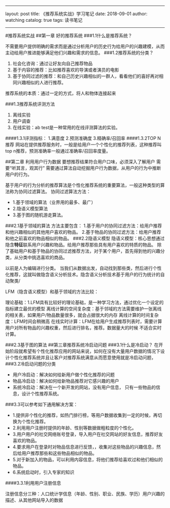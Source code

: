 
---
layout:     post
title:      《推荐系统实战》学习笔记
date:       2018-09-01
author:     watching
catalog:    true
tags:       读书笔记
    
---
#推荐系统实战
##第一章 好的推荐系统
###1.1什么是推荐系统？

不需要用户提供明确的需求而是通过分析用户的历史行为给用户的兴趣建模，从而主动给用户推进能够满足他们兴趣和需求的信息。
###1.2推荐系统的分类？
1. 社会化咨询：通过让好友向自己推荐物品
2. 基于内容的推荐：比如推荐喜欢的导演或者演员的电影
3. 基于协同过滤的推荐：和自己历史兴趣相似的一群人，看看他们的喜好再对相同兴趣相似的人进行推荐。

推荐系统的本质：通过一定的方式，将人和物体连接起来

###1.3推荐系统评测方法
1. 离线实验
1. 用户调查
1. 在线实验：ab test是一种常用的在线评测算法的实验。

####1.3.1评测指标：
1.满意度
2.预测准确度
3.精确率/召回率
####1.3.2TOP N推荐
网站在提供推荐服务时，一般是给用户一个个性化的推荐列表，这种推荐叫top n推荐，预测准确率一般通过准确率/召回率度量。


##第二章 利用用户行为数据
要想推荐结果符合用户口味，必须深入了解用户 需要“听其言，观其行”
需要通过算法自动挖掘用户行为数据，从用户的行为中推断用户的行为。

基于用户的行为分析的推荐算法是个性化推荐系统的重要算法，一般这种类型的算法称为协同过滤算法。
协同过滤算法方法：
* 1.基于领域的算法（业界用的最多、最广）
* 2.隐语义模型算法
* 3.基于图的随机游走算法。

###2.1基于领域的算法
方法主要包含：
1.基于用户的协同过滤方法：给用户推荐和他兴趣相似的其他用户喜欢的物品。
2.基于物品的协同过滤方法：给用户推荐和他之前喜欢的物品相似的物品。
###2.2隐语义模型
隐语义模型：核心思想通过隐含**特征**联系用户兴趣和物品。给用户推荐那些具有用户喜欢的特质的物品。
除了基础用户和基于物品的协同过滤推荐方法，对于某个用户，首先得到他的兴趣分类，从分类中挑选喜欢的商品。

以前是人为编辑进行分类。
当我们从数据出发，自动找到那些类，然后进行个性化推荐，这就叫做隐含语义分析技术。隐含语义分析技术基于用户的行为统计的自动聚类/

LFM（隐含语义模型）和基于领域的方法比较：

理论基础：1.LFM具有比较好的理论基础，是一种学习方法，通过优化一个设定的指标建立最优的模型
离线计算的空间复杂度：基于邻域的方法需要维护一张离线的相关表，如果用户/物品数量很多，就会占据很大的内存
离线计算的时间复杂度：LFM时间会稍微高
在线实时计算：LFM在给用户生成推荐列表时，需要计算用户对所有物品的兴趣权重，然后进行排名，推荐。数据量大的时候 不适合实时计算。

###2.3基于图的算法
##第三章推荐系统冷启动问题
###3.1什么是冷启动？
在开始阶段就希望有个性化推荐应用的网站来说，如何在没有大量用户数据的情况下设计个性化推荐系统并且让客户对推荐系统满意从而愿意使用就是冷启动问题，
###3.2冷启动问题的分类
* 用户冷启动：解决如何给新用户做个性化推荐的问题
* 物品冷启动：解决如何给新物品推荐对它感兴趣的用户
* 系统冷启动：解决在一个新开发的网站，没有用户信息， 只有一些物品的信息，设计个性推荐系统。

###3.3可以参考如下通用解决方案：
* 1.提供非个性化的推荐，如热门排行榜，等用户数据收集到一定的时候，再切换为个性化推荐。
* 2.利用用户注册时提供的年龄、性别等数据做粗粒度的个性化。
* 3.用户用户的社交网络账号登录，导入用户在社交网站的好友信息，推荐好友喜欢的物品。
* 4.要求用户在登录时对物品信息进行反馈，，收集对这些物品的兴趣信息，然后给用户推荐那些和这些物品相似的物品。
* 5.对于新加入的物品，可以利用内容信息，将他们推荐给喜欢过和他们相似的物品。
* 6.系统启动时，引入专家的知识

####3.3.1利用用户注册信息

注册信息分三种：人口统计学信息（年龄、性别、职业、民族、学历）用户兴趣的描述、从其他网站导入的数据
